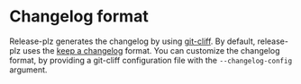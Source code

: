 # Changelog format

Release-plz generates the changelog by using [git-cliff](https://github.com/orhun/git-cliff).
By default, release-plz uses the
[keep a changelog](https://keepachangelog.com/en/1.1.0/) format.
You can customize the changelog format, by providing a git-cliff configuration
file with the `--changelog-config` argument.
